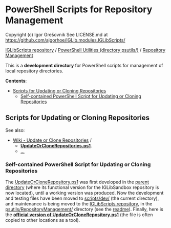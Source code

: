 
# PowerShell Scripts for Repository Management

Copyright (c) Igor Grešovnik
See LICENSE.md at https://github.com/ajgorhoe/IGLib.modules.IGLibScripts/

[IGLibScripts repository](https://github.com/ajgorhoe/IGLib.modules.IGLibScripts/blob/main/README.md) / [PowerShell Utilities (directory psutils/)](../README.md) / [Repository Management](./README.md)

This  is a **development directory** for PowerShell scripts for management of local repository directories.

**Contents**: 
* [Scripts for Updating or Cloning Repositories](#scripts-for-updating-or-cloning-repositories)
  * [Self-contained PowerShell Script for Updating or Cloning Repositories](#self-contained-powershell-script-for-updating-or-cloning-repositories)

## Scripts for Updating or Cloning Repositories

See also:

* [Wiki - Update or Clone Repositories](https://github.com/ajgorhoe/wiki.IGLib/blob/main/IGLib/scripts/DevPowerShell/UpdateOrCloneRepositories.md#repository-update-or-clone---updateorclonerepository-script) /
  * **[UpdateOrCloneRepositories.ps1](https://github.com/ajgorhoe/wiki.IGLib/blob/main/IGLib/scripts/DevPowerShell/UpdateOrCloneRepositories.md#repository-update-or-clone---updateorclonerepository-script)**.
  * [...]()

### Self-contained PowerShell Script for Updating or Cloning Repositories

The [UpdateOrCloneRepository.ps1](../UpdateOrCloneRepository.ps1) was first developed in the [parent directory](https://github.com/ajgorhoe/IGLib.modules.IGLibSandbox/tree/main/scripts) (where its functional version for the IGLibSandbox repository is now located), until a working version was produced. Now the development and testing files have been moved to [scripts/dev/](https://github.com/ajgorhoe/IGLib.modules.IGLibSandbox/tree/main/scripts/dev/) (the current directory), and maintenance is being moved to the [IGLibScripts repository](https://github.com/ajgorhoe/IGLib.modules.IGLibScripts), in the [psutils/RepositoryManagement/](https://github.com/ajgorhoe/IGLib.modules.IGLibScripts/tree/main/psutils/RepositoryManagement) directory (see the [readme](https://github.com/ajgorhoe/IGLib.modules.IGLibScripts/blob/main/psutils/RepositoryManagement/README.md)). Finally, here is the **[official version of UpdateOrCloneRepository.ps1](https://github.com/ajgorhoe/IGLib.modules.IGLibScripts/blob/main/UpdateOrCloneRepository.ps1)** (the file is often copied to other locations as a tool).


